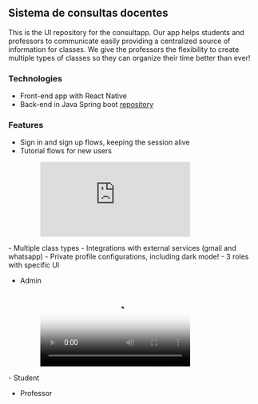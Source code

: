 ## Sistema de consultas docentes

This is the UI repository for the consultapp. Our app helps students and professors to communicate easily providing a centralized source of information for classes. We give the professors the flexibility to create multiple types of classes so they can organize their time better than ever!

### Technologies

- Front-end app with React Native
- Back-end in Java Spring boot [repository](https://github.com/arltaugusto/ConsultasApp)

### Features

- Sign in and sign up flows, keeping the session alive
- Tutorial flows for new users
  <figure class="video_container">
  <iframe src="https://drive.google.com/file/d/1KXD2uLNrUe_0pIGMvP0OpnkZexNTrmpS/view?usp=sharing" frameborder="0" allowfullscreen="true"></iframe>
</figure>
- Multiple class types
- Integrations with external services (gmail and whatsapp)
- Private profile configurations, including dark mode!
- 3 roles with specific UI

  - Admin
    <figure class="video_container">
    <video controls="true" allowfullscreen="true" poster="path/to/poster_image.png">
      <source src="videos/admin.mp4" type="video/mp4">
    </video>
  </figure>
  - Student

  - Professor
